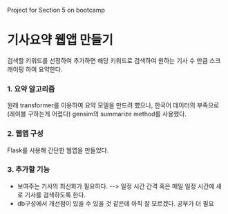Project for Section 5 on bootcamp

# 기사요약 웹앱 만들기
검색할 키워드를 선정하여 추가하면 해당 키워드로 검색하여 원하는 기사 수 만큼 스크래이핑 하여 요약한다.

### 1. 요약 알고리즘
원래 transformer를 이용하여 요약 모델을 만드려 헀으나, 한국어 데이터의 부족으로 (레이블 구하는게 어렵다) gensim의 summarize method를 사용했다.

### 2. 웹앱 구성
Flask를 사용해 간단한 웹앱을 만들었다.

### 3. 추가할 기능
- 보여주는 기사의 최신화가 필요하다. --> 일정 시간 간격 혹은 매일 일정 시간에 새로 기사를 검색하도록 한다.
- db구성에서 개선점이 있을 수 있을 것 같은데 아직 잘 모르겠다. 공부가 더 필요
